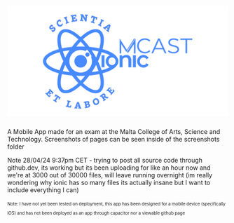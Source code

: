 # ![BannerLogo](https://github.com/Gabe-W-J/IonicAppMCAST/blob/main/banner.png?raw=true)


A Mobile App made for an exam at the Malta College of Arts, Science and Technology.
Screenshots of pages can be seen inside of the screenshots folder

Note 28/04/24 9:37pm CET - trying to post all source code through github.dev, its working but its been uploading for like an hour now and we're at 3000 out of 30000 files, will leave running overnight (im really wondering why ionic has so many files its actually insane but I want to include everything I can)

<sub><sup>Note: I have not yet been tested on deployment, this app has been designed for a mobile device (specifically iOS) and has not been deployed as an app through capacitor nor a viewable github page</sup></sub>
